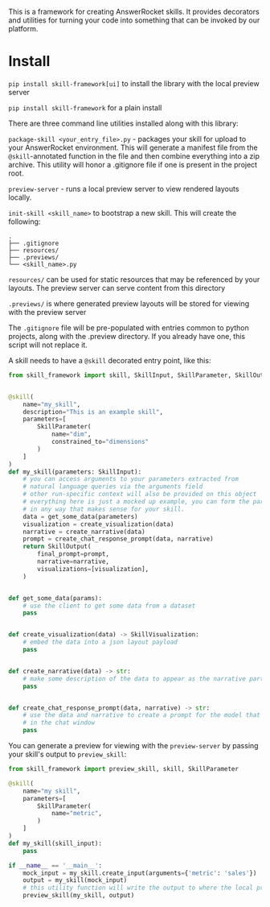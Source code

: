 This is a framework for creating AnswerRocket skills. It provides decorators
and utilities for turning your code into something that can be invoked by our platform.

# Install
`pip install skill-framework[ui]` to install the library with the local preview server

`pip install skill-framework` for a plain install

There are three command line utilities installed along with this library:

`package-skill <your_entry_file>.py` - packages your skill for upload to your AnswerRocket environment. This will generate a
manifest file from the `@skill`-annotated function in the file and then combine everything into a zip archive. This
utility will honor a .gitignore file if one is present in the project root.

`preview-server` - runs a local preview server to view rendered layouts locally.

`init-skill <skill_name>` to bootstrap a new skill. This will create the following:
```
.
├── .gitignore
├── resources/
├── .previews/
└── <skill_name>.py
```

`resources/` can be used for static resources that may be referenced by your layouts. The preview server can serve content
from this directory

`.previews/` is where generated preview layouts will be stored for viewing with the preview server

The `.gitignore` file will be pre-populated with entries common to python projects, along with the .preview directory.
If you already have one, this script will not replace it.

A skill needs to have a `@skill` decorated entry point, like this:

```python
from skill_framework import skill, SkillInput, SkillParameter, SkillOutput, SkillVisualization


@skill(
    name="my_skill",
    description="This is an example skill",
    parameters=[
        SkillParameter(
            name="dim",
            constrained_to="dimensions"
        )
    ]
)
def my_skill(parameters: SkillInput):
    # you can access arguments to your parameters extracted from
    # natural language queries via the arguments field
    # other run-specific context will also be provided on this object
    # everything here is just a mocked up example, you can form the parts of the response
    # in any way that makes sense for your skill.
    data = get_some_data(parameters)
    visualization = create_visualization(data)
    narrative = create_narrative(data)
    prompt = create_chat_response_prompt(data, narrative)
    return SkillOutput(
        final_prompt=prompt,
        narrative=narrative,
        visualizations=[visualization],
    )


def get_some_data(params):
    # use the client to get some data from a dataset
    pass


def create_visualization(data) -> SkillVisualization:
    # embed the data into a json layout payload
    pass


def create_narrative(data) -> str:
    # make some description of the data to appear as the narrative part of the response
    pass


def create_chat_response_prompt(data, narrative) -> str:
    # use the data and narrative to create a prompt for the model that will generate the response
    # in the chat window
    pass
```

You can generate a preview for viewing with the `preview-server` by passing your skill's output to `preview_skill`:

```python
from skill_framework import preview_skill, skill, SkillParameter

@skill(
    name="my skill",
    parameters=[
        SkillParameter(
            name="metric",
        )
    ]
)
def my_skill(skill_input):
    pass

if __name__ == '__main__':
    mock_input = my_skill.create_input(arguments={'metric': 'sales'})
    output = my_skill(mock_input)
    # this utility function will write the output to where the local preview server expects it
    preview_skill(my_skill, output)
```
